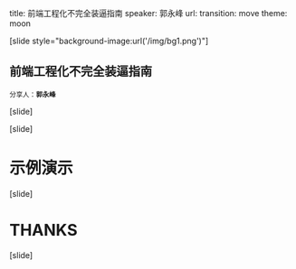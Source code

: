 title: 前端工程化不完全装逼指南
speaker: 郭永峰
url:
transition: move
theme: moon

[slide style="background-image:url('/img/bg1.png')"]

## 前端工程化不完全装逼指南
<small>分享人：**郭永峰**</small>

[slide]

>
[slide]
# 示例演示

[slide]

# THANKS

[slide]
